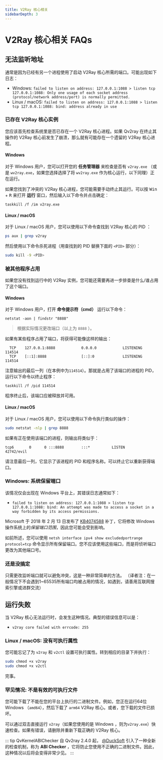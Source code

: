 ```yaml
---
title: V2Ray 核心相关
sidebarDepth: 3
---
```


# V2Ray 核心相关 FAQs

## 无法监听地址

通常是因为已经有另一个进程使用了启动 V2Ray 核心所需的端口。可能出现如下日志：

* Windows: 
`failed to listen on address: 127.0.0.1:1088 > listen tcp 127.0.0.1:1088: Only one usage of each socket address (protocol/network address/port) is normally permitted.`
* Linux / macOS: 
`failed to listen on address: 127.0.0.1:1088 > listen tcp 127.0.0.1:1088: bind: address already in use`

### 已存在 V2Ray 核心实例

您应该首先检查系统里是否已存在一个 V2Ray 核心进程。如果 Qv2ray 在终止其操作的 V2Ray 核心前发生了崩溃，那么就有可能存在一个遗留的 V2Ray 核心进程。

#### Windows

对于 Windows 用户，您可以打开您的 **任务管理器** 来检查是否有  `v2ray.exe` （或是 `wv2ray.exe`，如果您选择选择了将 `wv2ray.exe` 作为核心运行，以下同理）正在运行。

如果您找到了冲突的 V2Ray 核心进程，您可能需要手动终止其运行。可以按 <kbd>Win</kbd> + <kbd>R</kbd> 来打开 **运行** 窗口，然后输入以下命令并点击确定：
```batch
taskkill /f /im v2ray.exe
```

#### Linux / macOS

对于 Linux / macOS 用户，您可以使用以下命令查找到 V2Ray 核心的 PID ：
```bash
ps aux | grep v2ray
```

然后使用以下命令杀死进程（用查找到的 PID 替换下面的 `<PID>` 部分）：
```bash
sudo kill -9 <PID>
```

### 被其他程序占用 

如果您没有找到运行中的 V2Ray 实例，您可能还需要再进一步排查是什么/谁占用了这个端口。

#### Windows

对于 Windows 用户，打开 **命令提示符（cmd）** 运行以下命令：
```batch
netstat -aon | findstr "8888"
```
> 根据实际情况更改端口（以上为 `8888` ）。

如果有某些程序占用了端口，将获得可能像这样的输出：
```
  TCP    127.0.0.1:8888            0.0.0.0            LISTENING       114514
  TCP    [::1]:8888                [::]:0             LISTENING       114514
```

注意输出的最后一列（在本例中为`114514`）。那就是占用了该端口的进程的 PID，运行以下命令以终止程序：

```batch
taskkill /f /pid 114514
```

程序终止后，该端口应被释放并可用。

#### Linux / macOS

对于 Linux / macOS 用户，您可以使用以下命令执行类似的操作：
```bash
sudo netstat -nlp | grep 8888
```

如果有正在使用该端口的进程，则输出将类似于：
```
tcp6       0      0 :::8888        :::*          LISTEN      42742/evil
```

请注意最后一列，它显示了该进程的 PID 和程序名称。可以终止它以重新获得端口。

### Windows: 系统保留端口

该情况仅会出现在 Windows 平台上，其错误日志通常如下：
* `failed to listen on address: 127.0.0.1:1088 > listen tcp 127.0.0.1:1088: bind: An attempt was made to access a socket in a way forbidden by its access permissions.`

Microsoft 于 2018 年 2 月 13 日发布了 [KB4074588](https://support.microsoft.com/eu-es/help/4074588/windows-10-update-kb4074588) 补丁，它将修改 Windows 操作系统上的*保留端口范围*，因此您可能会受到影响。

如前所述，您可以使用 `netsh interface ipv4 show excludedportrange protocol=tcp` 命令显示所有保留端口。您不应该使用这些端口，而是将侦听端口更改为其他端口号。

### 还是没搞定

只需更改监听端口就可以避免冲突，这是一种非常简单的方法。
（译者注：在一般情况下不会遇到1~65535所有端口均被占用的情况，如遇到，请善用互联网搜索引擎或进群交流）

## 运行失败

当 V2Ray 核心无法运行时，会发生这种情况。典型的错误信息可以是：

* `v2ray core failed with errcode: 255`

### Linux / macOS: 没有可执行属性

您可能忘记了为 `v2ray` 和 `v2ctl` 设置可执行属性。转到相应的目录下并执行：

```bash
sudo chmod +x v2ray
sudo chmod +x v2ctl
```

完事。

### 罕见情况: 不是有效的可执行文件

您可能下载了不能在您的平台上执行的二进制文件。例如，您正在运行64位 Windows （`amd64`），然后下载了 `arm64` V2Ray 核心。或者，您下载的文件已损坏。

可以通过双击直接运行 `v2ray`（如果您使用的是 Windows ，则为`v2ray.exe`）快速检查。如果有错误，请删除并重新下载正确的 V2Ray 核心。

::: tip QvKernelABIChecker
自 Qv2ray 2.4.0 起， [@DuckSoft](https://github.com/DuckSoft) 引入了一种全新的检查机制，称为 **ABI Checker** ，它将防止您使用不正确的二进制文件。因此，这种情况以后将会变得非常少见。
:::
